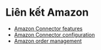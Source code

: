 # Liên kết Amazon

* [Amazon Connector features](applications/sales/sales/amazon_connector/features.md)
* [Amazon Connector configuration](applications/sales/sales/amazon_connector/setup.md)
* [Amazon order management](applications/sales/sales/amazon_connector/manage.md)
